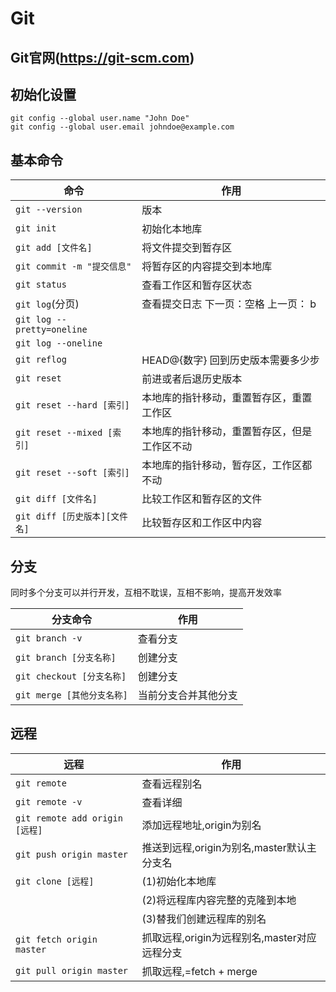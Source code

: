 # Git

## Git官网(https://git-scm.com)

## 初始化设置
```git
git config --global user.name "John Doe"
git config --global user.email johndoe@example.com
```

## 基本命令

|  命令   | 作用  |
|  ----  | ----  |
| `git --version`  | 版本 |
| `git init`  |  初始化本地库 |
| `git add [文件名]`  | 将文件提交到暂存区 |
| `git commit -m "提交信息"`  | 将暂存区的内容提交到本地库 |
| `git status`  | 查看工作区和暂存区状态 |
| `git log`(分页)  | 查看提交日志 下一页：空格 上一页： b|
| `git log --pretty=oneline`  |  |
| `git log --oneline`  | |
| `git reflog` |HEAD@{数字} 回到历史版本需要多少步|
| `git reset` |前进或者后退历史版本|
| `git reset --hard [索引]` |本地库的指针移动，重置暂存区，重置工作区|
| `git reset --mixed [索引]` |本地库的指针移动，重置暂存区，但是工作区不动|
| `git reset --soft [索引]` |本地库的指针移动，暂存区，工作区都不动|
| `git diff [文件名]` |比较工作区和暂存区的文件|
| `git diff [历史版本][文件名] ` |比较暂存区和工作区中内容|

## 分支

同时多个分支可以并行开发，互相不耽误，互相不影响，提高开发效率

|  分支命令   | 作用  |
|  ----  | ----  |
| `git branch -v`  | 查看分支 |
| `git branch [分支名称]`  | 创建分支 |
| `git checkout [分支名称]`  | 创建分支 |
| `git merge [其他分支名称]`  | 当前分支合并其他分支 |

## 远程

|  远程   | 作用  |
|  ----  | ----  |
| `git remote`| 查看远程别名 |
| `git remote -v`| 查看详细 |
| `git remote add origin [远程]`| 添加远程地址,origin为别名 |
| `git push origin master`| 推送到远程,origin为别名,master默认主分支名 |
| `git clone [远程]`  | (1)初始化本地库 |
|   | (2)将远程库内容完整的克隆到本地 |
|  | (3)替我们创建远程库的别名 |
|`git fetch origin master`| 抓取远程,origin为远程别名,master对应远程分支 |
|`git pull origin master`| 抓取远程,=fetch + merge |

